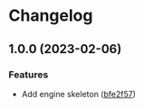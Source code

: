 # Changelog

## 1.0.0 (2023-02-06)


### Features

* Add engine skeleton ([bfe2f57](https://github.com/evematic/evematic/commit/bfe2f57c66d79e12e1832ffda52b552649a7db45))

